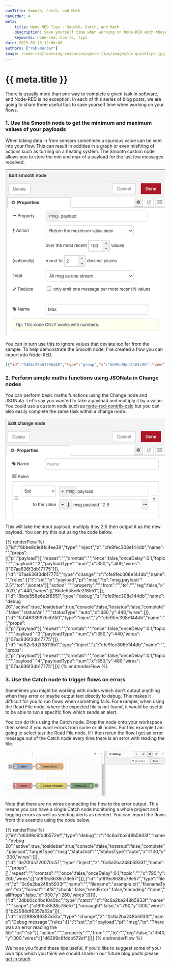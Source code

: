 ```yaml
---
navTitle: Smooth, Catch, and Math
navOrder: 4
meta:
    title: Node-RED Tips - Smooth, Catch, and Math
    description: Save yourself time when working on Node-RED with these three tips.
    keywords: node-red, how-to, tips
date: 2023-03-13 12:00:00
authors: ["rob-marcer"]
image: /node-red/learning-resources/quick-tips/images/nr-quicktips.jpg
---
```

# {{ meta.title }}

There is usually more than one way to complete a given task in software, and Node-RED is no exception. In each of this series of blog posts, we are going to share three useful tips to save yourself time when working on your flows.

<!--more-->

### 1. Use the Smooth node to get the minimum and maximum values of your payloads

When taking data in from sensors sometimes a spurious value can be sent into your flow. This can result in oddities in a graph or even misfiring of actions such as turning on a heating system. The Smooth custom node allows you to store the min and max of a payload for the last few messages received.

![Using the Smooth node to return highest value from the last 100 payloads](./images/smooth.png "Using the Smooth node to return highest value from the last 100 payloads")

You can in turn use this to ignore values that deviate too far from the sample. To help demonstrate the Smooth node, I've created a flow you can import into Node-RED.

```json
[{"id":"9484c25a0120bd48","type":"group","z":"dd95c0bca1101c86","name":"Automatically outputs random value (temperature in Celcius) between 0 & 25 every second","style":{"label":!0},"nodes":["e4f972f9daad6246","c7fc075a1915e87b","966a772c46dc2888"],"x":34,"y":59,"w":574,"h":82},{"id":"e4f972f9daad6246","type":"link out","z":"dd95c0bca1101c86","g":"9484c25a0120bd48","name":"link out 1","mode":"link","links":["33594c64783cdc45","e6bf7b494b48861e"],"x":355,"y":100,"wires":[]},{"id":"c7fc075a1915e87b","type":"inject","z":"dd95c0bca1101c86","g":"9484c25a0120bd48","name":"","props":[],"repeat":"1","crontab":"","once":!1,"onceDelay":0.1,"topic":"","x":130,"y":100,"wires":[["966a772c46dc2888"]]},{"id":"966a772c46dc2888","type":"random","z":"dd95c0bca1101c86","g":"9484c25a0120bd48","name":"","low":"0","high":"25","inte":"true","property":"payload","x":260,"y":100,"wires":[["e4f972f9daad6246"]]},{"id":"37380f26e8bfc98a","type":"group","z":"dd95c0bca1101c86","name":"Calculate average, high and low, save to flow","style":{"label":!0},"nodes":["cc3978c7c4ea56ed","e1819526a5f365c8","33594c64783cdc45","fea261a15b3b7683","e28a69232f1cac53","aecb1727be523240","e30039ee13e480a8"],"x":34,"y":259,"w":552,"h":142},{"id":"cc3978c7c4ea56ed","type":"change","z":"dd95c0bca1101c86","g":"37380f26e8bfc98a","name":"","rules":[{"t":"set","p":"high","pt":"flow","to":"payload","tot":"msg"}],"action":"","property":"","from":"","to":"","reg":!1,"x":310,"y":300,"wires":[["aecb1727be523240"]]},{"id":"e1819526a5f365c8","type":"change","z":"dd95c0bca1101c86","g":"37380f26e8bfc98a","name":"","rules":[{"t":"set","p":"low","pt":"flow","to":"payload","tot":"msg"}],"action":"","property":"","from":"","to":"","reg":!1,"x":310,"y":360,"wires":[["e30039ee13e480a8"]]},{"id":"33594c64783cdc45","type":"link in","z":"dd95c0bca1101c86","g":"37380f26e8bfc98a","name":"link in 1","links":["c07b2e101cecbd3b","e4f972f9daad6246"],"x":75,"y":320,"wires":[["e28a69232f1cac53","fea261a15b3b7683"]]},{"id":"fea261a15b3b7683","type":"smooth","z":"dd95c0bca1101c86","g":"37380f26e8bfc98a","name":"Min","property":"payload","action":"min","count":"100","round":"2","mult":"single","reduce":!1,"x":170,"y":360,"wires":[["e1819526a5f365c8"]]},{"id":"e28a69232f1cac53","type":"smooth","z":"dd95c0bca1101c86","g":"37380f26e8bfc98a","name":"Max","property":"payload","action":"max","count":"100","round":"2","mult":"single","reduce":!1,"x":170,"y":300,"wires":[["cc3978c7c4ea56ed"]]},{"id":"aecb1727be523240","type":"debug","z":"dd95c0bca1101c86","g":"37380f26e8bfc98a","name":"debug 23","active":!0,"tosidebar":!1,"console":!1,"tostatus":!0,"complete":"payload","targetType":"msg","statusVal":"payload","statusType":"auto","x":480,"y":300,"wires":[]},{"id":"e30039ee13e480a8","type":"debug","z":"dd95c0bca1101c86","g":"37380f26e8bfc98a","name":"debug 25","active":!0,"tosidebar":!1,"console":!1,"tostatus":!0,"complete":"payload","targetType":"msg","statusVal":"payload","statusType":"auto","x":480,"y":360,"wires":[]},{"id":"ec11a9ee9148b0b5","type":"group","z":"dd95c0bca1101c86","name":"Evaluate if an incoming value is between flow.high and flow.low, if it is not, send the message down a different wire and show an alert in debug","style":{"label":!0},"nodes":["9393c22b2e3c1ec8","1cd18307cb919159","7c1f474e646765a7","a209cd10f33ec401","f4b15283e55babf4","e6bf7b494b48861e"],"x":34,"y":419,"w":1032,"h":162},{"id":"9393c22b2e3c1ec8","type":"switch","z":"dd95c0bca1101c86","g":"ec11a9ee9148b0b5","name":"Was the value between flow.high and flow.low?","property":"payload","propertyType":"msg","rules":[{"t":"btwn","v":"high","vt":"flow","v2":"low","v2t":"flow"},{"t":"else"}],"checkall":"true","repair":!1,"outputs":2,"x":300,"y":480,"wires":[["1cd18307cb919159"],["7c1f474e646765a7","a209cd10f33ec401"]]},{"id":"1cd18307cb919159","type":"debug","z":"dd95c0bca1101c86","g":"ec11a9ee9148b0b5","name":"debug 15","active":!0,"tosidebar":!0,"console":!1,"tostatus":!1,"complete":"false","statusVal":"","statusType":"auto","x":560,"y":460,"wires":[]},{"id":"7c1f474e646765a7","type":"debug","z":"dd95c0bca1101c86","g":"ec11a9ee9148b0b5","name":"debug 16","active":!1,"tosidebar":!0,"console":!1,"tostatus":!1,"complete":"false","statusVal":"","statusType":"auto","x":560,"y":540,"wires":[]},{"id":"a209cd10f33ec401","type":"change","z":"dd95c0bca1101c86","g":"ec11a9ee9148b0b5","name":"Alert to debug when value is outside of the range","rules":[{"t":"set","p":"payload","pt":"msg","to":"The value was outside of the range","tot":"str"}],"action":"","property":"","from":"","to":"","reg":!1,"x":690,"y":500,"wires":[["f4b15283e55babf4"]]},{"id":"f4b15283e55babf4","type":"debug","z":"dd95c0bca1101c86","g":"ec11a9ee9148b0b5","name":"debug 17","active":!0,"tosidebar":!0,"console":!1,"tostatus":!1,"complete":"false","statusVal":"","statusType":"auto","x":960,"y":500,"wires":[]},{"id":"e6bf7b494b48861e","type":"link in","z":"dd95c0bca1101c86","g":"ec11a9ee9148b0b5","name":"link in 2","links":["e4f972f9daad6246","c07b2e101cecbd3b"],"x":75,"y":480,"wires":[["9393c22b2e3c1ec8"]]},{"id":"caf4214602d5f2c9","type":"group","z":"dd95c0bca1101c86","name":"Manually send a spurious value","style":{"label":!0},"nodes":["14097fb7ba3a9ecc","c07b2e101cecbd3b"],"x":34,"y":159,"w":232,"h":82},{"id":"14097fb7ba3a9ecc","type":"inject","z":"dd95c0bca1101c86","g":"caf4214602d5f2c9","name":"","props":[{"p":"payload"}],"repeat":"","crontab":"","once":!1,"onceDelay":0.1,"topic":"","payload":"75","payloadType":"num","x":130,"y":200,"wires":[["c07b2e101cecbd3b"]]},{"id":"c07b2e101cecbd3b","type":"link out","z":"dd95c0bca1101c86","g":"caf4214602d5f2c9","name":"link out 2","mode":"link","links":["33594c64783cdc45","e6bf7b494b48861e"],"x":225,"y":200,"wires":[]}]
```

### 2. Perform simple maths functions using JSONata in Change nodes

You can perform basic maths functions using the Change node and JSONata. Let's say you wanted to take a payload and multiply it by a value. You could use a custom node such as [node-red-contrib-calc](https://flows.nodered.org/node/node-red-contrib-calc) but you can also easily complete the same task within a change node. 

![Using JSONata in a Change node to multiply a payload by 2.5](./images/jsonata.png "Using JSONata in a Change node to multiply a payload by 2.5")

This will take the input payload, multiply it by 2.5 then output it as the new payload. You can try this out using the code below.

{% renderFlow %}
[{"id":"6bbe9c1e81c4ee39","type":"inject","z":"cfe9fec308e144db","name":"","props":[{"p":"payload"}],"repeat":"","crontab":"","once":false,"onceDelay":0.1,"topic":"","payload":"2","payloadType":"num","x":350,"y":400,"wires":[["07aa636f3db17775"]]},{"id":"07aa636f3db17775","type":"change","z":"cfe9fec308e144db","name":"","rules":[{"t":"set","p":"payload","pt":"msg","to":"msg.payload * 2.5","tot":"jsonata"}],"action":"","property":"","from":"","to":"","reg":false,"x":520,"y":440,"wires":[["8bde558e6e2f8551"]]},{"id":"8bde558e6e2f8551","type":"debug","z":"cfe9fec308e144db","name":"debug 26","active":true,"tosidebar":true,"console":false,"tostatus":false,"complete":"false","statusVal":"","statusType":"auto","x":680,"y":440,"wires":[]},{"id":"1c04633997beb150","type":"inject","z":"cfe9fec308e144db","name":"","props":[{"p":"payload"}],"repeat":"","crontab":"","once":false,"onceDelay":0.1,"topic":"","payload":"3","payloadType":"num","x":350,"y":440,"wires":[["07aa636f3db17775"]]},{"id":"bc52c3d2f38115b1","type":"inject","z":"cfe9fec308e144db","name":"","props":[{"p":"payload"}],"repeat":"","crontab":"","once":false,"onceDelay":0.1,"topic":"","payload":"4","payloadType":"num","x":350,"y":480,"wires":[["07aa636f3db17775"]]}]
{% endrenderFlow %}

### 3. Use the Catch node to trigger flows on errors

Sometimes you might be working with nodes which don't output anything when they error or maybe output text directly to debug. This makes it difficult for you to run flows when something fails. For example, when using the Read File node, where the expected file is not found, it would be useful to be able to run a specific flow which sends an alert.

You can do this using the Catch node. Drop the node onto your workspace then select if you want errors from some or all nodes. For this example I am going to select just the Read File node. If I then rerun the flow I get an error message out of the Catch node every time there is an error with reading the file.

![Catching an error from the Read File node and outputting a message to debug](./images/catch.gif "Catching an error from the Read File node and outputting a message to debug")

Note that there are no wires connecting the flow to the error output. This means you can have a single Catch node monitoring a whole project and logging errors as well as sending alerts as needed. You can import the flows from this example using the code below.

{% renderFlow %}
[{"id":"d6399c6fddb572ef","type":"debug","z":"0c6a2ba248b5933f","name":"debug 28","active":true,"tosidebar":true,"console":false,"tostatus":false,"complete":"payload","targetType":"msg","statusVal":"","statusType":"auto","x":1100,"y":300,"wires":[]},{"id":"de70fda720070c57","type":"inject","z":"0c6a2ba248b5933f","name":"","props":[],"repeat":"","crontab":"","once":false,"onceDelay":0.1,"topic":"","x":790,"y":260,"wires":[["a18f9c8638c78e57"]]},{"id":"a18f9c8638c78e57","type":"file in","z":"0c6a2ba248b5933f","name":"","filename":"example.txt","filenameType":"str","format":"utf8","chunk":false,"sendError":false,"encoding":"none","allProps":false,"x":930,"y":260,"wires":[[]]},{"id":"2dbb0cc4bc10d0bc","type":"catch","z":"0c6a2ba248b5933f","name":"","scope":["a18f9c8638c78e57"],"uncaught":false,"x":790,"y":300,"wires":[["b22988df6357a52a"]]},{"id":"b22988df6357a52a","type":"change","z":"0c6a2ba248b5933f","name":"Debug message","rules":[{"t":"set","p":"payload","pt":"msg","to":"There was an error reading the file","tot":"str"}],"action":"","property":"","from":"","to":"","reg":false,"x":940,"y":300,"wires":[["d6399c6fddb572ef"]]}]
{% endrenderFlow %}

We hope you found these tips useful, if you'd like to suggest some of your own tips which you think we should share in our future blog posts please [get in touch](mailto:contact@flowfuse.com).